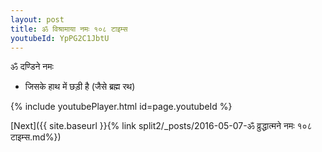 ```yaml
---
layout: post
title: ॐ विश्रामाया नमः १०८ टाइम्स
youtubeId: YpPG2C1JbtU
---
```

 
 
 ॐ दण्डिने नमः  
 
 -  जिसके हाथ में छड़ी है (जैसे ब्रह्म रथ) 
 
  
 
  
 
 
 
 
 
 


{% include youtubePlayer.html id=page.youtubeId %}
 
[Next]({{ site.baseurl }}{% link  split2/_posts/2016-05-07-ॐ व्रुद्धात्मने नमः १०८ टाइम्स.md%})
 
